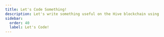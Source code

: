 ```yaml
---
title: Let's Code Something!
description: Let's write something useful on the Hive blockchain using a few different approaches.
sidebar:
  order: 40
  label: Let's Code!
---
```

